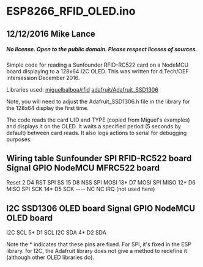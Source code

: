 # ESP8266_RFID_OLED.ino
## 12/12/2016  Mike Lance

##### No license.  Open to the public domain.  Please respect liceses of sources.

Simple code for reading a Sunfounder RFID-RC522 card on a
NodeMCU board displaying to a 128x64 I2C OLED.  This was
written for d.Tech/OEF intersession December 2016.

Libraries used:
[miguelbalboa/rfid](https://github.com/miguelbalboa/rfid)
[adafruit/Adafruit_SSD1306](https://github.com/adafruit/Adafruit_SSD1306)

Note, you will need to adjust the Adafruit_SSD1306.h file
in the library for the 128x64 display the first time.

The code reads the card UID and TYPE (copied from Miguel's
examples) and displays it on the OLED.  It waits a specified
period (5 seconds by default) between card reads.  It also
logs actions to serial for debugging purposes.

Wiring table
Sunfounder SPI RFID-RC522 board
Signal      GPIO         NodeMCU       MFRC522 board
------------------------------------------------------------
Reset        2             D4             RST
SPI SS       15            D8             NSS
SPI MOSI     13*           D7             MOSI
SPI MISO     12*           D6             MISO
SPI SCK      14*           D5             SCK
----         NC            NC             IRQ (not used here)

I2C SSD1306 OLED board
Signal      GPIO         NodeMCU        OLED board
------------------------------------------------------------
I2C SCL      5*            D1             SCL
I2C SDA      4*            D2             SDA

Note the * indicates that these pins are fixed.  For SPI, it's fixed
 in the ESP library.  for I2C, the Adafruit library does not give a
 method to redefine it (although other OLED libraries do).

